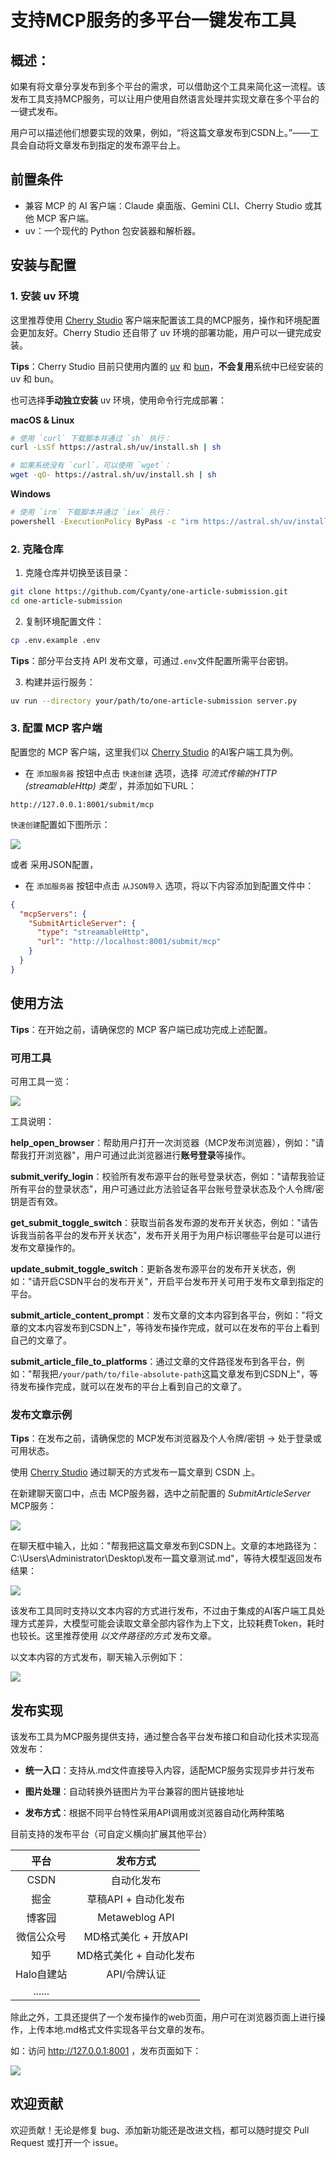 

# 支持MCP服务的多平台一键发布工具

## 概述：

如果有将文章分享发布到多个平台的需求，可以借助这个工具来简化这一流程。该发布工具支持MCP服务，可以让用户使用自然语言处理并实现文章在多个平台的一键式发布。

用户可以描述他们想要实现的效果，例如，“将这篇文章发布到CSDN上。”——工具会自动将文章发布到指定的发布源平台上。

## 前置条件

- 兼容 MCP 的 AI 客户端：Claude 桌面版、Gemini CLI、Cherry Studio 或其他 MCP 客户端。
- uv：一个现代的 Python 包安装器和解析器。

## 安装与配置

### 1. 安装 uv 环境

这里推荐使用 [Cherry Studio](https://docs.cherry-ai.com/advanced-basic/mcp) 客户端来配置该工具的MCP服务，操作和环境配置会更加友好。Cherry Studio 还自带了 uv 环境的部署功能，用户可以一键完成安装。

**Tips**：Cherry Studio 目前只使用内置的 [uv](https://github.com/astral-sh/uv) 和 [bun](https://github.com/oven-sh/bun)，**不会复用**系统中已经安装的 uv 和 bun。

也可选择**手动独立安装** uv 环境，使用命令行完成部署：

**macOS & Linux**

```sh
# 使用 `curl` 下载脚本并通过 `sh` 执行：
curl -LsSf https://astral.sh/uv/install.sh | sh

# 如果系统没有 `curl`，可以使用 `wget`：
wget -qO- https://astral.sh/uv/install.sh | sh
```

**Windows**

```sh
# 使用 `irm` 下载脚本并通过 `iex` 执行：
powershell -ExecutionPolicy ByPass -c "irm https://astral.sh/uv/install.ps1 | iex"
```

### 2. 克隆仓库

1. 克隆仓库并切换至该目录：

```sh
git clone https://github.com/Cyanty/one-article-submission.git
cd one-article-submission
```

2. 复制环境配置文件：

```sh
cp .env.example .env
```

**Tips**：部分平台支持 API 发布文章，可通过`.env`文件配置所需平台密钥。

3. 构建并运行服务：

```sh
uv run --directory your/path/to/one-article-submission server.py
```

### 3. 配置 MCP 客户端

配置您的 MCP 客户端，这里我们以 [Cherry Studio](https://docs.cherry-ai.com/advanced-basic/mcp) 的AI客户端工具为例。

- 在 `添加服务器` 按钮中点击 `快速创建` 选项，选择 *可流式传输的HTTP (streamableHttp) 类型* ，并添加如下URL：

```http
http://127.0.0.1:8001/submit/mcp
```

`快速创建`配置如下图所示：

![](https://raw.githubusercontent.com/Cyanty/images/main/collect/Snipaste_2025-07-15_10-56-27.png)

或者 采用JSON配置，

- 在 `添加服务器` 按钮中点击 `从JSON导入` 选项，将以下内容添加到配置文件中：

```json
{
  "mcpServers": {
    "SubmitArticleServer": {
      "type": "streamableHttp",
      "url": "http://localhost:8001/submit/mcp"
    }
  }
}
```

## 使用方法

**Tips**：在开始之前，请确保您的 MCP 客户端已成功完成上述配置。

### 可用工具

可用工具一览：

![](https://raw.githubusercontent.com/Cyanty/images/main/collect/Snipaste_2025-07-15_11-20-14.png)

工具说明：

**help_open_browser**：帮助用户打开一次浏览器（MCP发布浏览器），例如："请帮我打开浏览器"，用户可通过此浏览器进行**账号登录**等操作。

**submit_verify_login**：校验所有发布源平台的账号登录状态，例如："请帮我验证所有平台的登录状态"，用户可通过此方法验证各平台账号登录状态及个人令牌/密钥是否有效。

**get_submit_toggle_switch**：获取当前各发布源的发布开关状态，例如："请告诉我当前各平台的发布开关状态"，发布开关用于为用户标识哪些平台是可以进行发布文章操作的。

**update_submit_toggle_switch**：更新各发布源平台的发布开关状态，例如："请开启CSDN平台的发布开关"，开启平台发布开关可用于发布文章到指定的平台。

**submit_article_content_prompt**：发布文章的文本内容到各平台，例如："将文章的文本内容发布到CSDN上"，等待发布操作完成，就可以在发布的平台上看到自己的文章了。

**submit_article_file_to_platforms**：通过文章的文件路径发布到各平台，例如："帮我把`/your/path/to/file-absolute-path`这篇文章发布到CSDN上"，等待发布操作完成，就可以在发布的平台上看到自己的文章了。

### 发布文章示例

**Tips**：在发布之前，请确保您的 MCP发布浏览器及个人令牌/密钥 -> 处于登录或可用状态。

使用 [Cherry Studio](https://docs.cherry-ai.com/advanced-basic/mcp) 通过聊天的方式发布一篇文章到 CSDN 上。

在新建聊天窗口中，点击 MCP服务器，选中之前配置的 *SubmitArticleServer* MCP服务：

![](https://raw.githubusercontent.com/Cyanty/images/main/collect/Snipaste_2025-07-15_11-25-09.png)

在聊天框中输入，比如："帮我把这篇文章发布到CSDN上。文章的本地路径为：C:\\Users\\Administrator\\Desktop\\发布一篇文章测试.md"，等待大模型返回发布结果：

![](https://raw.githubusercontent.com/Cyanty/images/main/collect/submit_gif_01.gif)

该发布工具同时支持以文本内容的方式进行发布，不过由于集成的AI客户端工具处理方式差异，大模型可能会读取文章全部内容作为上下文，比较耗费Token，耗时也较长。这里推荐使用 *以文件路径的方式* 发布文章。

以文本内容的方式发布，聊天输入示例如下：

![](https://raw.githubusercontent.com/Cyanty/images/main/collect/Snipaste_2025-07-15_11-46-32.png)

## 发布实现

该发布工具为MCP服务提供支持，通过整合各平台发布接口和自动化技术实现高效发布：

- **统一入口**：支持从.md文件直接导入内容，适配MCP服务实现异步并行发布

- **图片处理**：自动转换外链图片为平台兼容的图片链接地址

- **发布方式**：根据不同平台特性采用API调用或浏览器自动化两种策略

目前支持的发布平台（可自定义横向扩展其他平台）

|    平台    |        发布方式         |
| :--------: | :---------------------: |
|    CSDN    |       自动化发布        |
|    掘金    |  草稿API + 自动化发布   |
|   博客园   |     Metaweblog API      |
| 微信公众号 |  MD格式美化 + 开放API   |
|    知乎    | MD格式美化 + 自动化发布 |
| Halo自建站 |      API/令牌认证       |
|   ......   |                         |

除此之外，工具还提供了一个发布操作的web页面，用户可在浏览器页面上进行操作，上传本地.md格式文件实现各平台文章的发布。

如：访问 http://127.0.0.1:8001 ，发布页面如下：

![](https://raw.githubusercontent.com/Cyanty/images/main/collect/Snipaste_2025-07-15_14-22-09.png)

## 欢迎贡献

欢迎贡献！无论是修复 bug、添加新功能还是改进文档，都可以随时提交 Pull Request 或打开一个 issue。

